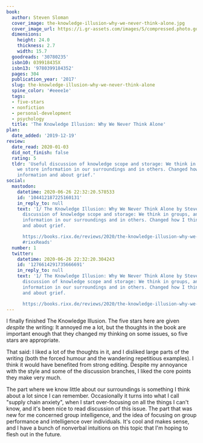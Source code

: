 ```yaml
---
book:
  author: Steven Sloman
  cover_image: the-knowledge-illusion-why-we-never-think-alone.jpg
  cover_image_url: https://i.gr-assets.com/images/S/compressed.photo.goodreads.com/books/1474600243l/30780235._SX98_.jpg
  dimensions:
    height: 24.0
    thickness: 2.7
    width: 15.7
  goodreads: '30780235'
  isbn10: 039918435X
  isbn13: '9780399184352'
  pages: 304
  publication_year: '2017'
  slug: the-knowledge-illusion-why-we-never-think-alone
  spine_color: '#eeee1e'
  tags:
  - five-stars
  - nonfiction
  - personal-development
  - psychology
  title: 'The Knowledge Illusion: Why We Never Think Alone'
plan:
  date_added: '2019-12-19'
review:
  date_read: 2020-01-03
  did_not_finish: false
  rating: 5
  tldr: 'Useful discussion of knowledge scope and storage: We think in groups, and
    we store information in our surroundings and in others. Changed how I think about
    information and about grief.'
social:
  mastodon:
    datetime: 2020-06-26 22:32:20.578533
    id: '104412187225160131'
    in_reply_to: null
    text: '1/ The Knowledge Illusion: Why We Never Think Alone by Steven Sloman. Useful
      discussion of knowledge scope and storage: We think in groups, and we store
      information in our surroundings and in others. Changed how I think about information
      and about grief.

      https://books.rixx.de/reviews/2020/the-knowledge-illusion-why-we-never-think-alone/
      #rixxReads'
  number: 1
  twitter:
    datetime: 2020-06-26 22:32:20.304243
    id: '1276614291735666691'
    in_reply_to: null
    text: '1/ The Knowledge Illusion: Why We Never Think Alone by Steven Sloman. Useful
      discussion of knowledge scope and storage: We think in groups, and we store
      information in our surroundings and in others. Changed how I think about information
      and about grief.

      https://books.rixx.de/reviews/2020/the-knowledge-illusion-why-we-never-think-alone/'
---
```


I finally finished The Knowledge Illusion. The five stars here are given *despite* the writing: It annoyed me a lot, but the thoughts in the book are important enough that they changed my thinking on some issues, so five stars are appropriate.

That said: I liked a lot of the thoughts in it, and I disliked large parts of the writing (both the forced humour and the wandering repetitious examples). I think it would have benefited from strong editing. Despite my annoyance with the style and some of the discussion branches, I liked the core points they make very much.

The part where we know little about our surroundings is something I think about a lot since I can remember. Occasionally it turns into what I call "supply chain anxiety", when I start over-focusing on all the things I can't know, and it's been nice to read discussion of this issue. The part that was new for me concerned group intelligence, and the idea of focusing on group performance and intelligence over individuals. It's cool and makes sense, and I have a bunch of nonverbal intuitions on this topic that I'm hoping to flesh out in the future.
